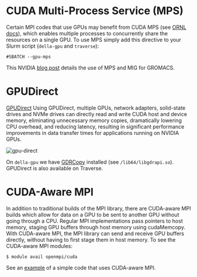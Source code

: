 # CUDA Multi-Process Service (MPS)

Certain MPI codes that use GPUs may benefit from CUDA MPS (see [ORNL docs](https://docs.olcf.ornl.gov/systems/summit_user_guide.html#volta-multi-process-service)), which enables multiple processes to concurrently share the resources on a single GPU. To use MPS simply add this directive to your Slurm script (`della-gpu` and `traverse`):

```
#SBATCH --gpu-mps
```

This NVIDIA [blog post](https://developer.nvidia.com/blog/maximizing-gromacs-throughput-with-multiple-simulations-per-gpu-using-mps-and-mig/) details the use of MPS and MIG for GROMACS.

# GPUDirect

[GPUDirect](https://developer.nvidia.com/gpudirect)
Using GPUDirect, multiple GPUs, network adapters, solid-state drives and NVMe drives can directly read and write CUDA host and device memory, eliminating unnecessary memory copies, dramatically lowering CPU overhead, and reducing latency, resulting in significant performance improvements in data transfer times for applications running on NVIDIA GPUs.

![gpu-direct](https://developer.nvidia.com/sites/default/files/akamai/GPUDirect/cuda-gpu-direct-blog-refresh_diagram_1.png)

On `della-gpu` we have [GDRCopy](https://github.com/NVIDIA/gdrcopy) installed (see `/lib64/libgdrapi.so`). GPUDirect is also available on Traverse.

# CUDA-Aware MPI

In addition to traditional builds of the MPI library, there are CUDA-aware MPI builds which allow for data on a GPU to be sent to another GPU without going through a CPU. Regular MPI implementations pass pointers to host memory, staging GPU buffers through host memory using cudaMemcopy. With CUDA-aware MPI, the MPI library can send and receive GPU buffers directly, without having to first stage them in host memory. To see the CUDA-aware MPI modules:

```
$ module avail openmpi/cuda
```

See an [example](https://github.com/PrincetonUniversity/hpc_beginning_workshop/tree/2021fall/RC_example_jobs/cuda_mpi) of a simple code that uses CUDA-aware MPI.
